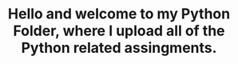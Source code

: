 <h1 align="center">Hello and welcome to my Python Folder, where I upload all of the Python related assingments.</h1>
